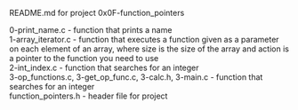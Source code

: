 README.md for project 0x0F-function_pointers


0-print_name.c - function that prints a name\
1-array_iterator.c - function that executes a function given as a parameter on each element of an array, where size is the size of the array and action is a pointer to the function you need to use\
2-int_index.c - function that searches for an integer\
3-op_functions.c, 3-get_op_func.c, 3-calc.h, 3-main.c - function that searches for an integer\
function_pointers.h - header file for project

